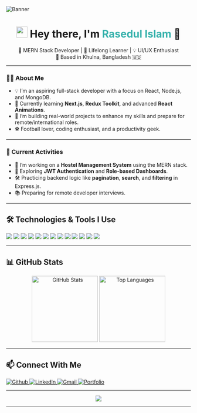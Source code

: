 <!-- Banner Image -->
<img src="https://i.ibb.co.com/67kLMPpV/BLack-Minimalist-Corporate-Staff-Identity-Linked-In-Banner.png" alt="Banner" style="max-width: 100%; height: auto;" />

<h1 align="center">
  <img src="https://emojis.slackmojis.com/emojis/images/1531849430/4246/blob-sunglasses.gif" width="30"/>
  Hey there, I'm <span style="color:#38b2ac;">Rasedul Islam</span> 👋
</h1>

<p align="center">
  🚀 MERN Stack Developer | 🧠 Lifelong Learner | 💡 UI/UX Enthusiast <br/>
  📍 Based in Khulna, Bangladesh 🇧🇩
</p>

---

### 👨‍💻 About Me

- 💡 I’m an aspiring full-stack developer with a focus on React, Node.js, and MongoDB.
- 🌱 Currently learning **Next.js**, **Redux Toolkit**, and advanced **React Animations**.
- 💼 I’m building real-world projects to enhance my skills and prepare for remote/international roles.
- ⚽ Football lover, coding enthusiast, and a productivity geek.

---

### 🚀 Current Activities

- 🔭 I’m working on a **Hostel Management System** using the MERN stack.
- 🧠 Exploring **JWT Authentication** and **Role-based Dashboards**.
- 🛠 Practicing backend logic like **pagination**, **search**, and **filtering** in Express.js.
- 📚 Preparing for remote developer interviews.

---

## 🛠️ Technologies & Tools I Use

<p align="left">
  <img src="https://img.shields.io/badge/-React-45b8d8?style=flat-square&logo=react&logoColor=white" />
  <img src="https://img.shields.io/badge/-Next.js-black?style=flat-square&logo=next.js&logoColor=white" />
  <img src="https://img.shields.io/badge/-JavaScript-f7df1e?style=flat-square&logo=javascript&logoColor=black" />
  <img src="https://img.shields.io/badge/-HTML5-e34f26?style=flat-square&logo=html5&logoColor=white" />
  <img src="https://img.shields.io/badge/-CSS3-1572b6?style=flat-square&logo=css3&logoColor=white" />
  <img src="https://img.shields.io/badge/-Tailwind_CSS-38b2ac?style=flat-square&logo=tailwind-css&logoColor=white" />
  <img src="https://img.shields.io/badge/-Node.js-339933?style=flat-square&logo=node.js&logoColor=white" />
  <img src="https://img.shields.io/badge/-Express.js-000000?style=flat-square&logo=express&logoColor=white" />
  <img src="https://img.shields.io/badge/-MongoDB-13aa52?style=flat-square&logo=mongodb&logoColor=white" />
  <img src="https://img.shields.io/badge/-Firebase-FFCA28?style=flat-square&logo=firebase&logoColor=black" />
  <img src="https://img.shields.io/badge/-Figma-F24E1E?style=flat-square&logo=figma&logoColor=white" />
  <img src="https://img.shields.io/badge/-Git-F05032?style=flat-square&logo=git&logoColor=white" />
  <img src="https://img.shields.io/badge/-VS%20Code-007ACC?style=flat-square&logo=visual-studio-code&logoColor=white" />
</p>

---

## 📊 GitHub Stats

<div align="center">

  <img height="180em" src="https://github-readme-stats.vercel.app/api?username=skrased2006&theme=nightowl&hide_border=true&include_all_commits=true&count_private=true" alt="GitHub Stats" />

 

  <img height="180em" src="https://github-readme-stats.vercel.app/api/top-langs/?username=skrased2006&theme=nightowl&hide_border=true&layout=compact" alt="Top Languages" />

</div>



---

## 📫 Connect With Me

<p align="left">
  <a href="https://github.com/skrased2006" target="_blank">
    <img alt="Github" src="https://img.shields.io/badge/GitHub-181717.svg?&style=for-the-badge&logo=github&logoColor=white" />
  </a>

  <a href="https://www.linkedin.com/in/shaikh-rasedul-islam-284512377" target="_blank">
    <img alt="LinkedIn" src="https://img.shields.io/badge/linkedin-0A66C2.svg?&style=for-the-badge&logo=linkedin&logoColor=white" />
  </a>

  <a href="mailto:sk2006rased@email.com" target="_blank">
    <img alt="Gmail" src="https://img.shields.io/badge/Gmail-EA4335?&style=for-the-badge&logo=gmail&logoColor=white" />
  </a>

  <a href="https://rasedulislam.netlify.app/" target="_blank">
    <img alt="Portfolio" src="https://img.shields.io/badge/My_Portfolio-000000?style=for-the-badge&logo=firefox&logoColor=white" />
  </a>
</p>

---

<p align="center">
  <img src="https://readme-typing-svg.herokuapp.com/?lines=Thanks+for+visiting+my+profile!;Happy+Coding!&center=true&width=380&height=45" />
</p>

---






